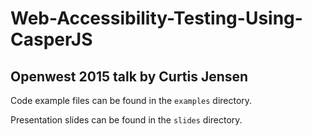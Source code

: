 # Web-Accessibility-Testing-Using-CasperJS
## Openwest 2015 talk by Curtis Jensen

Code example files can be found in the `examples` directory.

Presentation slides can be found in the `slides` directory.
